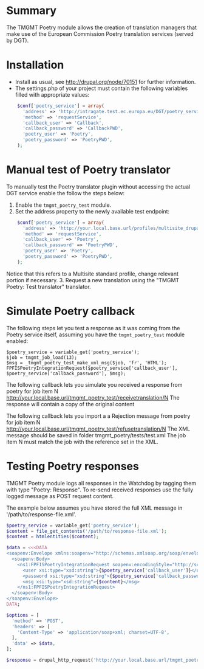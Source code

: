 Summary
=======

The TMGMT Poetry module allows the creation of translation managers
that make use of the European Commission Poetry translation services
(served by DGT).


Installation
============

- Install as usual, see http://drupal.org/node/70151 for further information.
- The settings.php of your project must contain the following variables filled
  with appropriate values:

```php
    $conf['poetry_service'] = array(
      'address' => 'http://intragate.test.ec.europa.eu/DGT/poetry_services/components/poetry.cfc?wsdl',
      'method' => 'requestService',
      'callback_user' => 'Callback',
      'callback_password' => 'CallbackPWD',
      'poetry_user' => 'Poetry',
      'poetry_password' => 'PoetryPWD',
    );
```

Manual test of Poetry translator
================================

To manually test the Poetry translator plugin without accessing the actual
DGT service enable the follow the steps below:

1. Enable the ```tmgmt_poetry_test``` module.
2. Set the address property to the newly available test endpoint:
```php
    $conf['poetry_service'] = array(
      'address' => 'http://your.local.base.url/profiles/multisite_drupal_standard/modules/custom/tmgmt_poetry/tests/tmgmt_poetry_test.wsdl',
      'method' => 'requestService',
      'callback_user' => 'Poetry',
      'callback_password' => 'PoetryPWD',
      'poetry_user' => 'Poetry',
      'poetry_password' => 'PoetryPWD',
    );
```
   Notice that this refers to a Multisite standard profile, change relevant
   portion if necessary.
3. Request a new translation using the "TMGMT Poetry: Test translator" translator.


Simulate Poetry callback
========================

The following steps let you test a response as it was coming from the Poetry service itself, assuming you have the
`tmgmt_poetry_test` module enabled:

```
$poetry_service = variable_get('poetry_service');
$job = tmgmt_job_load(13);
$msg = _tmgmt_poetry_test_make_xml_msg($job, 'fr', 'HTML');
FPFISPoetryIntegrationRequest($poetry_service['callback_user'], $poetry_service['callback_password'], $msg);
```

The following callback lets you simulate you received a response from poetry for job item N
http://your.local.base.url/tmgmt_poetry_test/receivetranslation/N
The response will contain a copy of the original content

The following callback lets you import a a Rejection message from poetry for job item N
http://your.local.base.url/tmgmt_poetry_test/refusetranslation/N
The XML message should be saved in folder tmgmt_poetry/tests/test.xml
The job item N must match the job with the reference set in the XML.

Testing Poetry responses
========================

TMGMT Poetry module logs all responses in the Watchdog by tagging them with type "Poetry: Response".
To re-send received responses use the fully logged message as POST request content.

The example below assumes you have stored the full XML message in '/path/to/response-file.xml'.

```php
$poetry_service = variable_get('poetry_service');
$content = file_get_contents('/path/to/response-file.xml');
$content = htmlentities($content);

$data = <<<DATA
<soapenv:Envelope xmlns:soapenv="http://schemas.xmlsoap.org/soap/envelope/" xmlns:xsd="http://www.w3.org/2001/XMLSchema" xmlns:xsi="http://www.w3.org/2001/XMLSchema-instance">
  <soapenv:Body>
    <ns1:FPFISPoetryIntegrationRequest soapenv:encodingStyle="http://schemas.xmlsoap.org/soap/encoding/" xmlns:ns1="urn:FPFISPoetryIntegration">
      <user xsi:type="xsd:string">{$poetry_service['callback_user']}</user>
      <password xsi:type="xsd:string">{$poetry_service['callback_password']}</password>
      <msg xsi:type="xsd:string">{$content}</msg>
    </ns1:FPFISPoetryIntegrationRequest>
  </soapenv:Body>
</soapenv:Envelope>
DATA;

$options = [
  'method' => 'POST',
  'headers' => [
    'Content-Type' => 'application/soap+xml; charset=UTF-8',
  ],
  'data' => $data,
];

$response = drupal_http_request('http://your.local.base.url/tmgmt_poetry/service_callback', $options);
```
